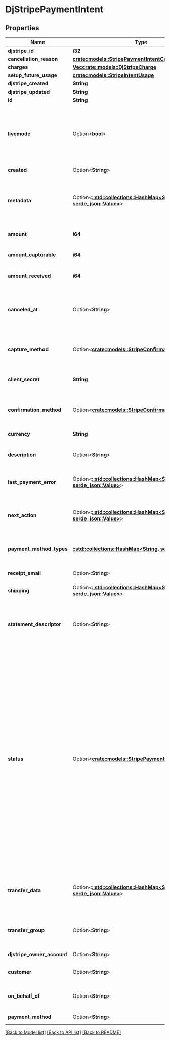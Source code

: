 # DjStripePaymentIntent

## Properties

Name | Type | Description | Notes
------------ | ------------- | ------------- | -------------
**djstripe_id** | **i32** |  | [readonly]
**cancellation_reason** | [**crate::models::StripePaymentIntentCancellationReason**](StripePaymentIntentCancellationReason.md) |  | 
**charges** | [**Vec<crate::models::DjStripeCharge>**](DjStripeCharge.md) |  | [readonly]
**setup_future_usage** | [**crate::models::StripeIntentUsage**](StripeIntentUsage.md) |  | 
**djstripe_created** | **String** |  | [readonly]
**djstripe_updated** | **String** |  | [readonly]
**id** | **String** |  | 
**livemode** | Option<**bool**> | Null here indicates that the livemode status is unknown or was previously unrecorded. Otherwise, this field indicates whether this record comes from Stripe test mode or live mode operation. | [optional]
**created** | Option<**String**> | The datetime this object was created in stripe. | [optional]
**metadata** | Option<[**::std::collections::HashMap<String, serde_json::Value>**](serde_json::Value.md)> | A set of key/value pairs that you can attach to an object. It can be useful for storing additional information about an object in a structured format. | [optional]
**amount** | **i64** | Amount (in cents) intended to be collected by this PaymentIntent. | 
**amount_capturable** | **i64** | Amount (in cents) that can be captured from this PaymentIntent. | 
**amount_received** | **i64** | Amount (in cents) that was collected by this PaymentIntent. | 
**canceled_at** | Option<**String**> | Populated when status is canceled, this is the time at which the PaymentIntent was canceled. Measured in seconds since the Unix epoch. | [optional]
**capture_method** | Option<[**crate::models::StripeConfirmationMethod**](StripeConfirmationMethod.md)> | Capture method of this PaymentIntent, one of automatic or manual.  * `automatic` - Automatic * `manual` - Manual | 
**client_secret** | **String** | The client secret of this PaymentIntent. Used for client-side retrieval using a publishable key. | 
**confirmation_method** | Option<[**crate::models::StripeConfirmationMethod**](StripeConfirmationMethod.md)> | Confirmation method of this PaymentIntent, one of manual or automatic.  * `automatic` - Automatic * `manual` - Manual | 
**currency** | **String** | Three-letter ISO currency code | 
**description** | Option<**String**> | An arbitrary string attached to the object. Often useful for displaying to users. | [optional]
**last_payment_error** | Option<[**::std::collections::HashMap<String, serde_json::Value>**](serde_json::Value.md)> | The payment error encountered in the previous PaymentIntent confirmation. | [optional]
**next_action** | Option<[**::std::collections::HashMap<String, serde_json::Value>**](serde_json::Value.md)> | If present, this property tells you what actions you need to take in order for your customer to fulfill a payment using the provided source. | [optional]
**payment_method_types** | [**::std::collections::HashMap<String, serde_json::Value>**](serde_json::Value.md) | The list of payment method types (e.g. card) that this PaymentIntent is allowed to use. | 
**receipt_email** | Option<**String**> | Email address that the receipt for the resulting payment will be sent to. | [optional]
**shipping** | Option<[**::std::collections::HashMap<String, serde_json::Value>**](serde_json::Value.md)> | Shipping information for this PaymentIntent. | [optional]
**statement_descriptor** | Option<**String**> | For non-card charges, you can use this value as the complete description that appears on your customers' statements. Must contain at least one letter, maximum 22 characters. | [optional]
**status** | Option<[**crate::models::StripePaymentIntentStatus**](StripePaymentIntentStatus.md)> | Status of this PaymentIntent, one of requires_payment_method, requires_confirmation, requires_action, processing, requires_capture, canceled, or succeeded. You can read more about PaymentIntent statuses here.  * `canceled` - Cancellation invalidates the intent for future confirmation and cannot be undone. * `processing` - Required actions have been handled. * `requires_action` - Payment Method require additional action, such as 3D secure. * `requires_capture` - Capture the funds on the cards which have been put on holds. * `requires_confirmation` - Intent is ready to be confirmed. * `requires_payment_method` - Intent created and requires a Payment Method to be attached. * `succeeded` - The funds are in your account. | 
**transfer_data** | Option<[**::std::collections::HashMap<String, serde_json::Value>**](serde_json::Value.md)> | The data with which to automatically create a Transfer when the payment is finalized. See the PaymentIntents Connect usage guide for details. | [optional]
**transfer_group** | Option<**String**> | A string that identifies the resulting payment as part of a group. See the PaymentIntents Connect usage guide for details. | [optional]
**djstripe_owner_account** | Option<**String**> | The Stripe Account this object belongs to. | [optional]
**customer** | Option<**String**> | Customer this PaymentIntent is for if one exists. | [optional]
**on_behalf_of** | Option<**String**> | The account (if any) for which the funds of the PaymentIntent are intended. | [optional]
**payment_method** | Option<**String**> | Payment method used in this PaymentIntent. | [optional]

[[Back to Model list]](../README.md#documentation-for-models) [[Back to API list]](../README.md#documentation-for-api-endpoints) [[Back to README]](../README.md)


